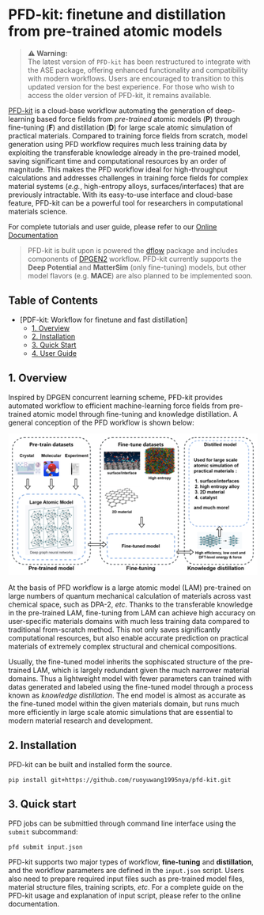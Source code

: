 # PFD-kit: finetune and distillation from pre-trained atomic models
> **⚠️ Warning:**  
> The latest version of `PFD-kit` has been restructured to integrate with the ASE package, offering enhanced functionality and compatibility with modern workflows. Users are encouraged to transition to this updated version for the best experience. For those who wish to access the older version of PFD-kit, it remains available.

[PFD-kit](https://github.com/ruoyuwang1995nya/dp-distill) is a cloud-base workflow automating the generation of deep-learning based force fields from *pre-trained* atomic models (**P**) through fine-tuning (**F**) and distillation (**D**) for large scale atomic simulation of practical materials. Compared to training force fields from scratch, model generation using PFD workflow requires much less training data by exploiting the transferable knowledge already in the pre-trained model, saving significant time and computational resources by an order of magnitude. This makes the PFD workflow ideal for high-throughput calculations and addresses challenges in training force fields for complex material systems (*e.g.*, high-entropy alloys, surfaces/interfaces) that are previously intractable. With its easy-to-use interface and cloud-base feature, PFD-kit can be a powerful tool for researchers in computational materials science. </div>

For complete tutorials and user guide, please refer to our [Online Documentation](https://pfd-kit.readthedocs.io/en/latest/)

> PFD-kit is bulit upon is powered the [dflow](https://github.com/dptech-corp/dflow.git) package and includes components of [DPGEN2](https://github.com/deepmodeling/dpgen2) workflow. PFD-kit currently supports the **Deep Potential** and **MatterSim** (only fine-tuning) models, but other model flavors (e.g. **MACE**) are also planned to be implemented soon.

## Table of Contents
- [PDF-kit: Workflow for finetune and fast distillation]
  - [1. Overview](#1-overview)
  - [2. Installation](#2-installation)
  - [3. Quick Start](#3-quick-start)
  - [4. User Guide](#4-user-guide)

## 1. Overview
Inspired by DPGEN concurrent learning scheme, PFD-kit provides automated workflow to efficient machine-learning force fields from pre-trained atomic model through fine-tuning and knowledge distillation. A general conception of the PFD workflow is shown below:
<div style="text-align: center;">
    <img src="./docs/images/workflow_readme_2.png" alt="Fig1" style="zoom: 60%;">
</div>

At the basis of PFD workflow is a large atomic model (LAM) pre-trained on large numbers of quantum mechanical calculation of materials across vast chemical space, such as DPA-2, *etc*. Thanks to the transferable knowledge in the pre-trained LAM, fine-tuning from LAM can achieve high accuracy on user-specific materials domains with much less training data compared to traditional from-scratch method. This not only saves significantly computational resources, but also enable accurate prediction on practical materials of extremely complex structural and chemical compositions.  

Usually, the fine-tuned model inherits the sophiscated structure of the pre-trained LAM, which is largely redundant given the much narrower material domains. Thus a lightweight model with fewer parameters can trained with datas generated and labeled using the fine-tuned model through a process known as *knowledge distillation*. The end model is almost as accurate as the fine-tuned model within the given materials domain, but runs much more efficiently in large scale atomic simulations that are essential to modern material research and development.    

## 2. Installation
PFD-kit can be built and installed form the source.
```shell
pip install git+https://github.com/ruoyuwang1995nya/pfd-kit.git
```

## 3. Quick start
PFD jobs can be submittied through command line interface using the `submit` subcommand: 
```shell
pfd submit input.json
```
PFD-kit supports two major types of workflow, **fine-tuning** and **distillation**, and the workflow parameters are defined in the `input.json` script. Users also need to prepare required input files such as pre-trained model files, material structure files, training scripts, *etc*. For a complete guide on the PFD-kit usage and explanation of input script, please refer to the online documentation.  
